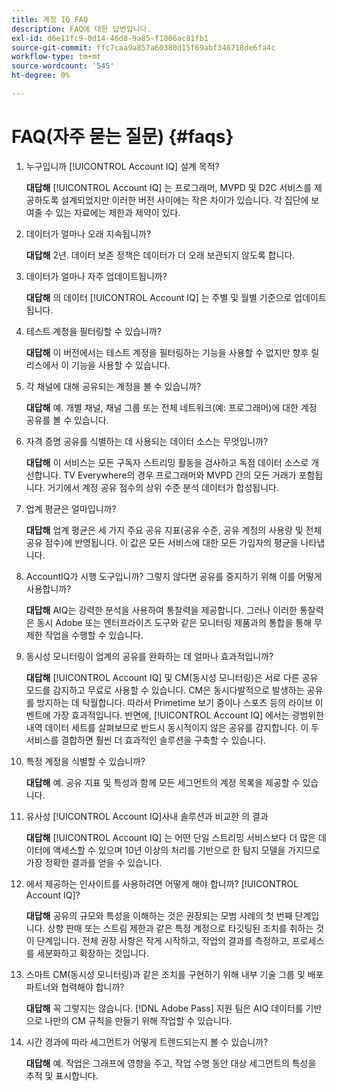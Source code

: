 ```yaml
---
title: 계정 IQ FAQ
description: FAQ에 대한 답변입니다.
exl-id: d6e11fc9-0d14-46d8-9a85-f1006ac81fb1
source-git-commit: ffc7caa9a857a60380d15f69abf346718de6fa4c
workflow-type: tm+mt
source-wordcount: '545'
ht-degree: 0%

---
```


# FAQ(자주 묻는 질문) {#faqs}

1. 누구입니까 [!UICONTROL Account IQ] 설계 목적?

   **대답해** [!UICONTROL Account IQ] 는 프로그래머, MVPD 및 D2C 서비스를 제공하도록 설계되었지만 이러한 버전 사이에는 작은 차이가 있습니다. 각 집단에 보여줄 수 있는 자료에는 제한과 제약이 있다.

1. 데이터가 얼마나 오래 지속됩니까?

   **대답해** 2년. 데이터 보존 정책은 데이터가 더 오래 보관되지 않도록 합니다.

1. 데이터가 얼마나 자주 업데이트됩니까?

   **대답해** 의 데이터 [!UICONTROL Account IQ] 는 주별 및 월별 기준으로 업데이트됩니다.

1. 테스트 계정을 필터링할 수 있습니까?

   **대답해** 이 버전에서는 테스트 계정을 필터링하는 기능을 사용할 수 없지만 향후 릴리스에서 이 기능을 사용할 수 있습니다.

1. 각 채널에 대해 공유되는 계정을 볼 수 있습니까? <!--shall we separate out this question for the persona of programmer?-->

   **대답해** 예. 개별 채널, 채널 그룹 또는 전체 네트워크(예: 프로그래머)에 대한 계정 공유를 볼 수 있습니다.

1. 자격 증명 공유를 식별하는 데 사용되는 데이터 소스는 무엇입니까?

   **대답해** 이 서비스는 모든 구독자 스트리밍 활동을 검사하고 독점 데이터 소스로 개선합니다. TV Everywhere의 경우 프로그래머와 MVPD 간의 모든 거래가 포함됩니다. 거기에서 계정 공유 점수의 상위 수준 분석 데이터가 합성됩니다.

1. 업계 평균은 얼마입니까?

   **대답해** 업계 평균은 세 가지 주요 공유 지표(공유 수준, 공유 계정의 사용량 및 전체 공유 점수)에 반영됩니다. 이 값은 모든 서비스에 대한 모든 가입자의 평균을 나타냅니다.

1. AccountIQ가 시행 도구입니까? 그렇지 않다면 공유를 중지하기 위해 이를 어떻게 사용합니까?

   **대답해** AIQ는 강력한 분석을 사용하여 통찰력을 제공합니다. 그러나 이러한 통찰력은 동시 Adobe 또는 엔터프라이즈 도구와 같은 모니터링 제품과의 통합을 통해 무제한 작업을 수행할 수 있습니다.

1. 동시성 모니터링이 업계의 공유를 완화하는 데 얼마나 효과적입니까?

   **대답해** [!UICONTROL Account IQ] 및 CM(동시성 모니터링)은 서로 다른 공유 모드를 감지하고 무료로 사용할 수 있습니다. CM은 동시다발적으로 발생하는 공유를 방지하는 데 탁월합니다. 따라서 Primetime 보기 중이나 스포츠 등의 라이브 이벤트에 가장 효과적입니다. 반면에, [!UICONTROL Account IQ] 에서는 광범위한 내역 데이터 세트를 살펴보므로 반드시 동시적이지 않은 공유를 감지합니다. 이 두 서비스를 결합하면 훨씬 더 효과적인 솔루션을 구축할 수 있습니다.

1. 특정 계정을 식별할 수 있습니까?

   **대답해** 예. 공유 지표 및 특성과 함께 모든 세그먼트의 계정 목록을 제공할 수 있습니다.

1. 유사성 [!UICONTROL Account IQ]사내 솔루션과 비교한 의 결과

   **대답해** [!UICONTROL Account IQ] 는 어떤 단일 스트리밍 서비스보다 더 많은 데이터에 액세스할 수 있으며 10년 이상의 처리를 기반으로 한 탐지 모델을 가지므로 가장 정확한 결과를 얻을 수 있습니다.

1. 에서 제공하는 인사이트를 사용하려면 어떻게 해야 합니까? [!UICONTROL Account IQ]?

   **대답해** 공유의 규모와 특성을 이해하는 것은 권장되는 모범 사례의 첫 번째 단계입니다. 상향 판매 또는 스트림 제한과 같은 특정 계정으로 타깃팅된 조치를 취하는 것이 단계입니다. 전체 권장 사항은 작게 시작하고, 작업의 결과를 측정하고, 프로세스를 세분화하고 확장하는 것입니다.

1. 스마트 CM(동시성 모니터링)과 같은 조치를 구현하기 위해 내부 기술 그룹 및 배포 파트너와 협력해야 합니까?

   **대답해** 꼭 그렇지는 않습니다. [!DNL Adobe Pass] 지원 팀은 AIQ 데이터를 기반으로 나만의 CM 규칙을 만들기 위해 작업할 수 있습니다.

1. 시간 경과에 따라 세그먼트가 어떻게 트렌드되는지 볼 수 있습니까?

   **대답해** 예. 작업은 그래프에 영향을 주고, 작업 수명 동안 대상 세그먼트의 특성을 추적 및 표시합니다.
